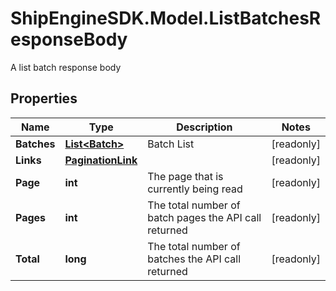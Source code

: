 # ShipEngineSDK.Model.ListBatchesResponseBody
A list batch response body

## Properties

Name | Type | Description | Notes
------------ | ------------- | ------------- | -------------
**Batches** | [**List&lt;Batch&gt;**](Batch.md) | Batch List | [readonly] 
**Links** | [**PaginationLink**](PaginationLink.md) |  | [readonly] 
**Page** | **int** | The page that is currently being read | [readonly] 
**Pages** | **int** | The total number of batch pages the API call returned | [readonly] 
**Total** | **long** | The total number of batches the API call returned | [readonly] 

